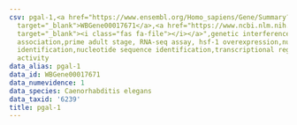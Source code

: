 ```yaml
---
csv: pgal-1,<a href="https://www.ensembl.org/Homo_sapiens/Gene/Summary?db=core;g=WBGene00017671"
  target="_blank">WBGene00017671</a>,<a href="https://www.ncbi.nlm.nih.gov/pubmed/30894454"
  target="_blank"><i class="fas fa-file"></i></a>",genetic interference,functional
  association,prime adult stage, RNA-seq assay, hsf-1 overexpression,nucleotide sequence
  identification,nucleotide sequence identification,transcriptional regulation,up-regulates
  activity
data_alias: pgal-1
data_id: WBGene00017671
data_numevidence: 1
data_species: Caenorhabditis elegans
data_taxid: '6239'
title: pgal-1
---
```

